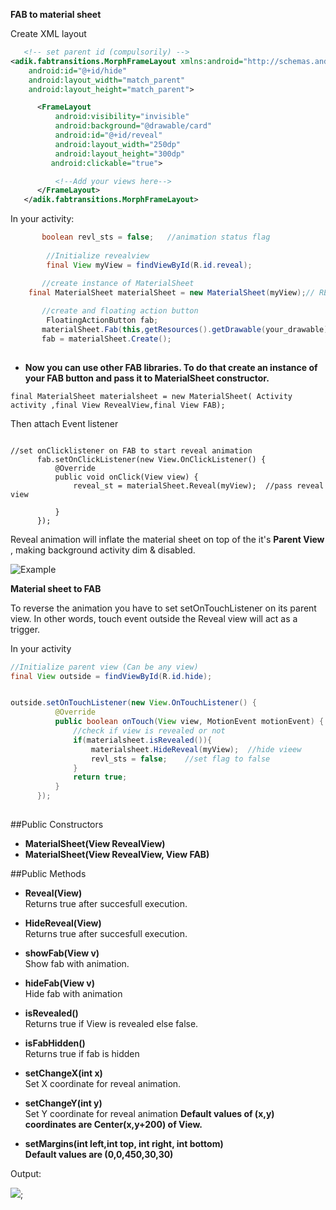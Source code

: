  **FAB to material sheet**

  Create XML layout
```xml
   <!-- set parent id (compulsorily) -->
<adik.fabtransitions.MorphFrameLayout xmlns:android="http://schemas.android.com/apk/res/android"
    android:id="@+id/hide"
    android:layout_width="match_parent"
    android:layout_height="match_parent">

      <FrameLayout
          android:visibility="invisible"
          android:background="@drawable/card"
          android:id="@+id/reveal"
          android:layout_width="250dp"
          android:layout_height="300dp"
         android:clickable="true">

          <!--Add your views here-->
      </FrameLayout>
   </adik.fabtransitions.MorphFrameLayout>   
```
 In your activity:
```java
       boolean revl_sts = false;   //animation status flag
		
        //Initialize revealview
        final View myView = findViewById(R.id.reveal);

       //create instance of MaterialSheet
    final MaterialSheet materialSheet = new MaterialSheet(myView);// REVEAL VIEW
                       
       //create and floating action button
        FloatingActionButton fab;
       materialSheet.Fab(this,getResources().getDrawable(your_drawable),Color.parseColor("#FFFF00"),72); 
       fab = materialSheet.Create();  
       
  ```
  * **Now you can use other FAB libraries. To do that create an instance of your FAB button and pass it to MaterialSheet constructor.**
  ```
final MaterialSheet materialsheet = new MaterialSheet( Activity activity ,final View RevealView,final View FAB);
  ```
  Then attach Event listener
  ```

//set onClicklistener on FAB to start reveal animation
        fab.setOnClickListener(new View.OnClickListener() {
            @Override
            public void onClick(View view) {
                reveal_st = materialSheet.Reveal(myView);  //pass reveal view

            }
        });
```
Reveal animation will inflate the material sheet on top of the it's **Parent View** ,
making background activity dim & disabled.

![Example ](https://github.com/Adirockzz95/FABtransitions/blob/master/art/sample1.jpg?raw=true)

 **Material sheet to FAB**

  To reverse the animation you have to set setOnTouchListener on its parent view.
  In other words, touch event outside the Reveal view will act as a trigger.
  
  In your activity
  
  ```java
  //Initialize parent view (Can be any view)
  final View outside = findViewById(R.id.hide);
  
  
  outside.setOnTouchListener(new View.OnTouchListener() {
            @Override
            public boolean onTouch(View view, MotionEvent motionEvent) {
                //check if view is revealed or not
                if(materialsheet.isRevealed()){
                    materialsheet.HideReveal(myView);  //hide vieew
                    revl_sts = false;    //set flag to false
                }
                return true;
            }
        });
      
  ```
  
  ##Public Constructors
  
  
   * **MaterialSheet(View RevealView)**
   * **MaterialSheet(View RevealView, View FAB)**
   
   ##Public Methods
   * **Reveal(View)**  
     Returns true after succesfull execution.
   * **HideReveal(View)**  
     Returns true after succesfull execution.
   * **showFab(View v)**  
     Show fab with animation.
   * **hideFab(View v)**  
     Hide fab with animation
   * **isRevealed()**  
     Returns true if View is revealed else false.
   * **isFabHidden()**  
     Returns true if fab is hidden
   * **setChangeX(int x)**  
     Set X coordinate for reveal animation.
   * **setChangeY(int y)**  
     Set Y coordinate for reveal animation
     **Default values of (x,y) coordinates are Center(x,y+200) of View.**

   * **setMargins(int left,int top, int right, int bottom)**  
     **Default values are (0,0,450,30,30)**

    
  Output:
  
  ![ ](https://github.com/Adirockzz95/FABtransitions/blob/master/art/sample2.gif?raw=true);
  
  
 
  
  
